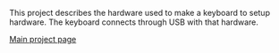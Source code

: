 This project describes the hardware used to make a keyboard to setup hardware.  The keyboard connects through USB with that hardware.

[Main project page](MainPage.md)